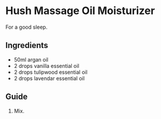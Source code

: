 # Hush Massage Oil Moisturizer

For a good sleep.

## Ingredients
* 50ml argan oil
* 2 drops vanilla essential oil
* 2 drops tulipwood essential oil
* 2 drops lavendar essential oil

## Guide
1. Mix.